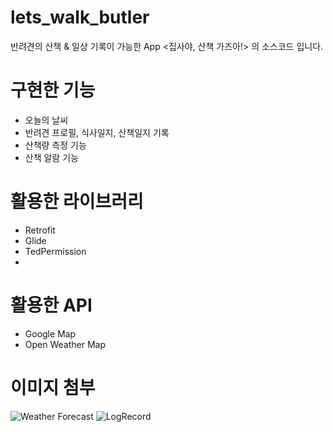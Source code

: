 # lets_walk_butler
반려견의 산책 &amp; 일상 기록이 가능한 App <집사야, 산책 가즈아!> 의 소스코드 입니다.

# 구현한 기능

- 오늘의 날씨
- 반려견 프로필, 식사일지, 산책일지 기록
- 산책량 측정 기능
- 산책 알람 기능

# 활용한 라이브러리

- Retrofit
- Glide
- TedPermission
- 

# 활용한 API

- Google Map
- Open Weather Map

# 이미지 첨부

![Weather Forecast](https://user-images.githubusercontent.com/75523999/106118903-f4cd8e00-6197-11eb-893d-bed34e217ce1.JPG)
![LogRecord](https://user-images.githubusercontent.com/75523999/106119664-cb613200-6198-11eb-8cf0-fc1332a334ca.JPG)
